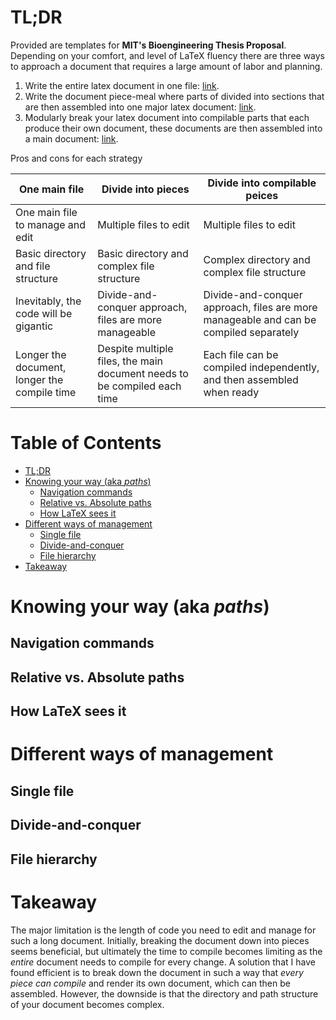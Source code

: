 # TL;DR
Provided are templates for **MIT's Bioengineering Thesis Proposal**. Depending on your comfort, and level of LaTeX fluency there are three ways to approach a document that requires a large amount of labor and planning.

1. Write the entire latex document in one file: [link](https://github.com/mrsunny0/LaTeX-thesis-proposal/tree/master/Thesis%20Proposal-1-single_file).
2. Write the document piece-meal where parts of divided into sections that are then assembled into one major latex document: [link](https://github.com/mrsunny0/LaTeX-thesis-proposal/tree/master/Thesis%20Proposal-2-input).
3. Modularly break your latex document into compilable parts that each produce their own document, these documents are then assembled into a main document: [link](https://github.com/mrsunny0/LaTeX-thesis-proposal/tree/master/Thesis%20Proposal-3-subfiles).

Pros and cons for each strategy

| One main file | Divide into pieces | Divide into **compilable** peices |
| --- | --- | --- |
| One main file to manage and edit | Multiple files to edit | Multiple files to edit |
| Basic directory and file structure | Basic directory and complex file structure | Complex directory and complex file structure |
| Inevitably, the code will be gigantic | Divide-and-conquer approach, files are more manageable | Divide-and-conquer approach, files are more manageable and can be compiled separately |
| Longer the document, longer the compile time | Despite multiple files, the main document needs to be compiled each time | Each file can be compiled independently, and then assembled when ready |

# Table of Contents
- [TL;DR](#tl-dr)
- [Knowing your way (aka _paths_)](#knowing-your-way--aka--paths--)
  * [Navigation commands](#navigation-commands)
  * [Relative vs. Absolute paths](#relative-vs-absolute-paths)
  * [How LaTeX sees it](#how-latex-sees-it)
- [Different ways of management](#different-ways-of-management)
  * [Single file](#single-file)
  * [Divide-and-conquer](#divide-and-conquer)
  * [File hierarchy](#file-hierarchy)
- [Takeaway](#takeaway)

# Knowing your way (aka _paths_)

## Navigation commands

## Relative vs. Absolute paths

## How LaTeX sees it

# Different ways of management

## Single file

## Divide-and-conquer

## File hierarchy

# Takeaway
The major limitation is the length of code you need to edit and manage for such a long document. Initially, breaking the document down into pieces seems beneficial, but ultimately the time to compile becomes limiting as the _entire_ document needs to compile for every change. A solution that I have found efficient is to break down the document in such a way that _every piece can compile_ and render its own document, which can then be assembled. However, the downside is that the directory and path structure of your document becomes complex.
